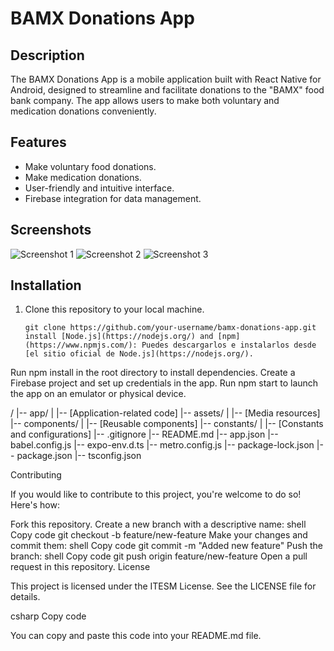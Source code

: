 # BAMX Donations App

## Description

The BAMX Donations App is a mobile application built with React Native for Android, designed to streamline and facilitate donations to the "BAMX" food bank company. The app allows users to make both voluntary and medication donations conveniently.

## Features

- Make voluntary food donations.
- Make medication donations.
- User-friendly and intuitive interface.
- Firebase integration for data management.

## Screenshots

![Screenshot 1](screenshot1.png)
![Screenshot 2](screenshot2.png)
![Screenshot 3](screenshot3.png)

## Installation

1. Clone this repository to your local machine.
   ```shell
   git clone https://github.com/your-username/bamx-donations-app.git
   install [Node.js](https://nodejs.org/) and [npm](https://www.npmjs.com/): Puedes descargarlos e instalarlos desde [el sitio oficial de Node.js](https://nodejs.org/).
Run npm install in the root directory to install dependencies.
Create a Firebase project and set up credentials in the app.
Run npm start to launch the app on an emulator or physical device.

/
|-- app/
|   |-- [Application-related code]
|-- assets/
|   |-- [Media resources]
|-- components/
|   |-- [Reusable components]
|-- constants/
|   |-- [Constants and configurations]
|-- .gitignore
|-- README.md
|-- app.json
|-- babel.config.js
|-- expo-env.d.ts
|-- metro.config.js
|-- package-lock.json
|-- package.json
|-- tsconfig.json

Contributing

If you would like to contribute to this project, you're welcome to do so! Here's how:

Fork this repository.
Create a new branch with a descriptive name:
shell
Copy code
git checkout -b feature/new-feature
Make your changes and commit them:
shell
Copy code
git commit -m "Added new feature"
Push the branch:
shell
Copy code
git push origin feature/new-feature
Open a pull request in this repository.
License

This project is licensed under the ITESM License. See the LICENSE file for details.

csharp
Copy code

You can copy and paste this code into your README.md file.

